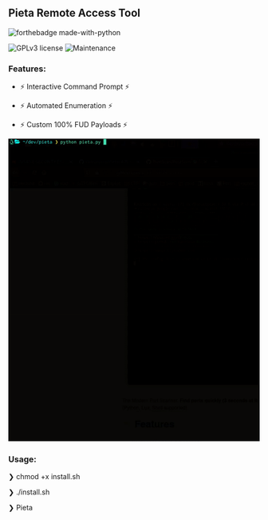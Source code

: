 ## Pieta Remote Access Tool
![forthebadge made-with-python](http://ForTheBadge.com/images/badges/made-with-python.svg)

![GPLv3 license](https://img.shields.io/badge/License-GPLv3-blue.svg)
![Maintenance](https://img.shields.io/badge/Maintained%3F-yes-green.svg)

### Features:
* ⚡ Interactive Command Prompt ⚡

* ⚡ Automated Enumeration ⚡

* ⚡ Custom 100% FUD Payloads ⚡

![image](./images/example.gif)

### Usage: 

❯ chmod +x install.sh

❯ ./install.sh

❯ Pieta
